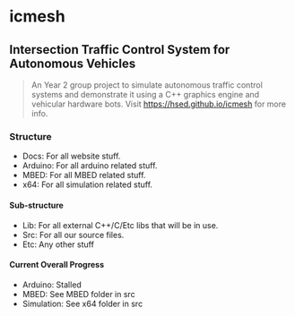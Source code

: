# icmesh
## Intersection Traffic Control System for Autonomous Vehicles
>An Year 2 group project to simulate autonomous traffic control systems and demonstrate it using a C++ graphics engine and vehicular hardware bots. Visit https://hsed.github.io/icmesh for more info.

### Structure
- Docs: For all website stuff.
- Arduino: For all arduino related stuff.
- MBED: For all MBED related stuff.
- x64: For all simulation related stuff.

#### Sub-structure
- Lib: For all external C++/C/Etc libs that will be in use.
- Src: For all our source files.
- Etc: Any other stuff

#### Current Overall Progress
- Arduino: Stalled
- MBED: See MBED folder in src
- Simulation: See x64 folder in src
